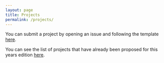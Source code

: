 ```yaml
---
layout: page
title: Projects
permalink: /projects/
---
```


You can submit a project by opening an issue and following the template [here](https://github.com/brainhackorg/global2020/issues).

You can see the list of projects that have already been proposed for this years edition [here](https://brainhack.org/global2020/projects).
